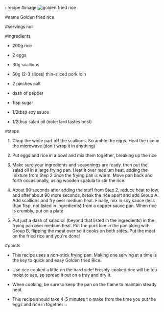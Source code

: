 ::recipe
#image
![golden fried rice](/img/vol12/golden_fried_rice.jpg)

#name
Golden fried rice

#servings
null

#ingredients
- 200g rice
- 2 eggs
- 30g scallions
- 50g (2-3 slices) thin-sliced pork loin

- 2 pinches salt
- dash of pepper

- 1tsp sugar
- 1/2tbsp soy sauce
- 1/2tbsp salad oil (note: lard tastes best)

#steps
1. Chop the white part off the scallions. Scramble the eggs. Heat the rice in the microwave (don't wrap it in anything)

2. Put eggs and rice in a bowl and mix them together, breaking up the rice

3. Make sure your ingredients and seasonings are ready, then put the salad oil in a large frying pan. Heat it over medium heat, adding the mixture from Step 2 once the frying pan is warm. Move pan back and forth occasionally, using wooden spatula to stir the rice.

4. About 90 seconds after adding the stuff from Step 2, reduce heat to low, and after about 90 more seconds, break the rice apart and add Group A. Add scallions and fry over medium heat. Finally, mix in soy sauce (less than 1tsp, not listed in ingredients) from a copper sauce pan. When rice is crumbly, put on a plate

5. Put just a dash of salad oil (beyond that listed in the ingredients) in the frying pan over medium heat. Put the pork loin in the pan along with Group B, flipping the meat over so it cooks on both sides. Put the meat on the fried rice and you're done!

#points
- This recipe uses a non-stick frying pan. Making one serving at a time is the key to quick and easy Golden fried Rice.

- Use rice cooked a little on the hard side! Freshly-cooked rice will be too moist to use, so spread it out on a tray and dry it.

- When cooking, be sure to keep the pan on the flame to maintain steady heat.

- This recipe should take 4-5 minutes t o make from the time you put the eggs and rice in together
::